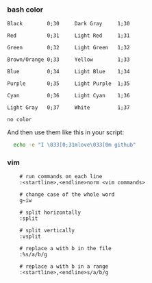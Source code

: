 ### bash color

    Black        0;30     Dark Gray     1;30

    Red          0;31     Light Red     1;31

    Green        0;32     Light Green   1;32

    Brown/Orange 0;33     Yellow        1;33

    Blue         0;34     Light Blue    1;34

    Purple       0;35     Light Purple  1;35

    Cyan         0;36     Light Cyan    1;36

    Light Gray   0;37     White         1;37
    
    no color     

And then use them like this in your script:

```bash
  echo -e "I \033[0;31mlove\033[0m github"
```


### vim
```
    # run commands on each line
    :<startline>,<endline>norm <vim commands>
    
    # change case of the whole word
    g~iw
    
    # split horizontally
    :split
    
    # split vertically
    :vsplit
    
    # replace a with b in the file
    :%s/a/b/g
    
    # replace a with b in a range
    :<startline>,<endline>s/a/b/g
```
